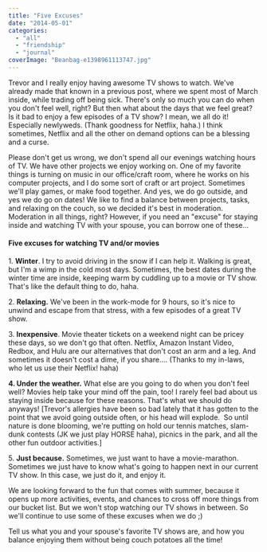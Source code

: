 ```yaml
---
title: "Five Excuses"
date: "2014-05-01"
categories: 
  - "all"
  - "friendship"
  - "journal"
coverImage: "Beanbag-e1398961113747.jpg"
---
```


Trevor and I really enjoy having awesome TV shows to watch. We've already made that known in a previous post, where we spent most of March inside, while trading off being sick. There's only so much you can do when you don't feel well, right? But then what about the days that we feel great? Is it bad to enjoy a few episodes of a TV show? I mean, we all do it! Especially newlyweds. (Thank goodness for Netflix, haha.) I think sometimes, Netflix and all the other on demand options can be a blessing and a curse.

Please don't get us wrong, we don't spend all our evenings watching hours of TV. We have other projects we enjoy working on. One of my favorite things is turning on music in our office/craft room, where he works on his computer projects, and I do some sort of craft or art project. Sometimes we'll play games, or make food together. And yes, we do go outside, and yes we do go on dates! We like to find a balance between projects, tasks, and relaxing on the couch, so we decided it's best in moderation. Moderation in all things, right? However, if you need an "excuse" for staying inside and watching TV with your spouse, you can borrow one of these...

#### Five excuses for watching TV and/or movies

1\. **Winter**. I try to avoid driving in the snow if I can help it. Walking is great, but I'm a wimp in the cold most days. Sometimes, the best dates during the winter time are inside, keeping warm by cuddling up to a movie or TV show. That's like the default thing to do, haha.

2\. **Relaxing.** We've been in the work-mode for 9 hours, so it's nice to unwind and escape from that stress, with a few episodes of a great TV show.

3\. **Inexpensive**. Movie theater tickets on a weekend night can be pricey these days, so we don't go that often. Netflix, Amazon Instant Video, Redbox, and Hulu are our alternatives that don't cost an arm and a leg. And sometimes it doesn't cost a dime, if you share.... (Thanks to my in-laws, who let us use their Netflix! haha)

**4\. Under the weather.** What else are you going to do when you don't feel well? Movies help take your mind off the pain, too! I rarely feel bad about us staying inside because for these reasons. That's what we should do anyways! \[Trevor's allergies have been so bad lately that it has gotten to the point that we avoid going outside often, or his head will explode.  So until nature is done blooming, we're putting on hold our tennis matches, slam-dunk contests (JK we just play HORSE haha), picnics in the park, and all the other fun outdoor activities.\]

5\. **Just because.** Sometimes, we just want to have a movie-marathon. Sometimes we just have to know what's going to happen next in our current TV show. In this case, we just do it, and enjoy it.

We are looking forward to the fun that comes with summer, because it opens up more activities, events, and chances to cross off more things from our bucket list. But we won't stop watching our TV shows in between. So we'll continue to use some of these excuses when we do ;)

Tell us what you and your spouse's favorite TV shows are, and how you balance enjoying them without being couch potatoes all the time!
